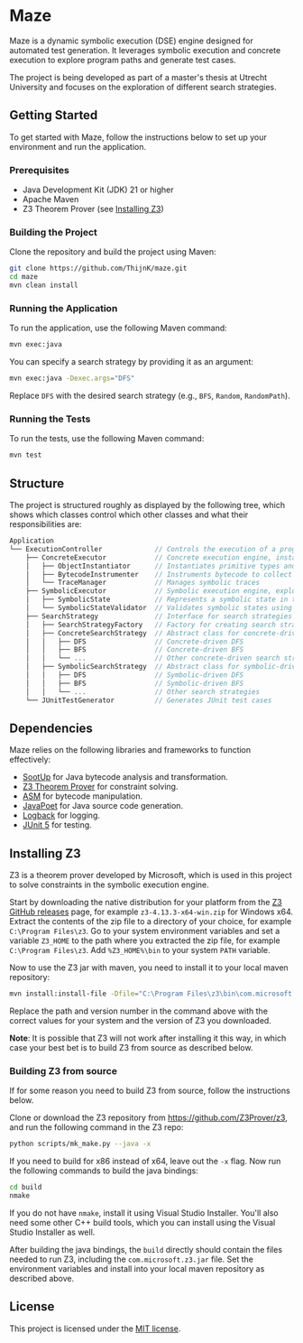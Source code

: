 # Maze

Maze is a dynamic symbolic execution (DSE) engine designed for automated test generation.
It leverages symbolic execution and concrete execution to explore program paths and generate test cases.

The project is being developed as part of a master's thesis at Utrecht University and focuses on the exploration of different search strategies.

## Getting Started

To get started with Maze, follow the instructions below to set up your environment and run the application.

### Prerequisites

- Java Development Kit (JDK) 21 or higher
- Apache Maven
- Z3 Theorem Prover (see [Installing Z3](#installing-z3))

### Building the Project

Clone the repository and build the project using Maven:

```bash
git clone https://github.com/ThijnK/maze.git
cd maze
mvn clean install
```

### Running the Application

To run the application, use the following Maven command:

```bash
mvn exec:java
```

You can specify a search strategy by providing it as an argument:

```bash
mvn exec:java -Dexec.args="DFS"
```

Replace `DFS` with the desired search strategy (e.g., `BFS`, `Random`, `RandomPath`).

### Running the Tests

To run the tests, use the following Maven command:

```bash
mvn test
```

## Structure

The project is structured roughly as displayed by the following tree, which shows which classes control which other classes and what their responsibilities are:

```cs
Application
└── ExecutionController             // Controls the execution of a program, combining symbolic and concrete execution
    ├── ConcreteExecutor            // Concrete execution engine, instantiates objects and executes methods
    │   ├── ObjectInstantiator      // Instantiates primitive types and objects
    │   ├── BytecodeInstrumenter    // Instruments bytecode to collect symbolic traces
    │   └── TraceManager            // Manages symbolic traces
    ├── SymbolicExecutor            // Symbolic execution engine, explores a program using a given search strategy
    │   ├── SymbolicState           // Represents a symbolic state in the symbolic execution engine
    │   └── SymbolicStateValidator  // Validates symbolic states using Z3 to produce inputs for concrete execution and/or test case generation
    ├── SearchStrategy              // Interface for search strategies
    │   ├── SearchStrategyFactory   // Factory for creating search strategies
    │   ├── ConcreteSearchStrategy  // Abstract class for concrete-driven search strategies
    │   │   ├── DFS                 // Concrete-driven DFS
    │   │   ├── BFS                 // Concrete-driven BFS
    │   │   └── ...                 // Other concrete-driven search strategies
    │   ├── SymbolicSearchStrategy  // Abstract class for symbolic-driven search strategies
    │   │   ├── DFS                 // Symbolic-driven DFS
    │   │   ├── BFS                 // Symbolic-driven BFS
    │   │   └── ...                 // Other search strategies
    └── JUnitTestGenerator          // Generates JUnit test cases
```

## Dependencies

Maze relies on the following libraries and frameworks to function effectively:

- [SootUp](https://soot-oss.github.io/SootUp/latest/) for Java bytecode analysis and transformation.
- [Z3 Theorem Prover](https://github.com/Z3Prover/z3) for constraint solving.
- [ASM](https://asm.ow2.io/) for bytecode manipulation.
- [JavaPoet](https://github.com/square/javapoet) for Java source code generation.
- [Logback](https://logback.qos.ch/) for logging.
- [JUnit 5](https://junit.org/junit5/) for testing.

## Installing Z3

Z3 is a theorem prover developed by Microsoft, which is used in this project to solve constraints in the symbolic execution engine.

Start by downloading the native distribution for your platform from the [Z3 GitHub releases](https://github.com/Z3Prover/z3/releases) page, for example `z3-4.13.3-x64-win.zip` for Windows x64.
Extract the contents of the zip file to a directory of your choice, for example `C:\Program Files\z3`.
Go to your system environment variables and set a variable `Z3_HOME` to the path where you extracted the zip file, for example `C:\Program Files\z3`.
Add `%Z3_HOME%\bin` to your system `PATH` variable.

Now to use the Z3 jar with maven, you need to install it to your local maven repository:

```bash
mvn install:install-file -Dfile="C:\Program Files\z3\bin\com.microsoft.z3.jar" -DgroupId=com.microsoft -DartifactId=z3 -Dversion=4.13.3 -Dpackaging=jar -DgeneratePom=true
```

Replace the path and version number in the command above with the correct values for your system and the version of Z3 you downloaded.

**Note**: It is possible that Z3 will not work after installing it this way, in which case your best bet is to build Z3 from source as described below.

### Building Z3 from source

If for some reason you need to build Z3 from source, follow the instructions below.

Clone or download the Z3 repository from https://github.com/Z3Prover/z3, and run the following command in the Z3 repo:

```bash
python scripts/mk_make.py --java -x
```

If you need to build for x86 instead of x64, leave out the `-x` flag.
Now run the following commands to build the java bindings:

```bash
cd build
nmake
```

If you do not have `nmake`, install it using Visual Studio Installer.
You'll also need some other C++ build tools, which you can install using the Visual Studio Installer as well.

After building the java bindings, the `build` directly should contain the files needed to run Z3, including the `com.microsoft.z3.jar` file.
Set the environment variables and install into your local maven repository as described above.

## License

This project is licensed under the [MIT license](./LICENSE).
